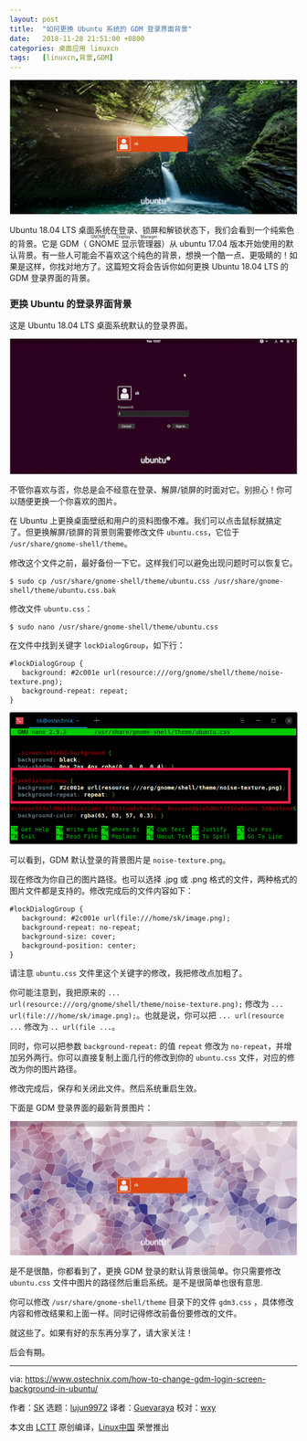```yaml
---
layout: post
title:	"如何更换 Ubuntu 系统的 GDM 登录界面背景"
date:	2018-11-28 21:51:00 +0800 
categories:	桌面应用 linuxcn 
tags:	[linuxcn,背景,GDM]
---
```



![](/Asserts/Images/album/201811/28/215150y77msel002uj2mu1.png)


Ubuntu 18.04 LTS 桌面系统在登录、锁屏和解锁状态下，我们会看到一个纯紫色的背景。它是 GDM（<ruby> GNOME 显示管理器 <rt>  GNOME Display Manager </rt></ruby>）从 ubuntu 17.04 版本开始使用的默认背景。有一些人可能会不喜欢这个纯色的背景，想换一个酷一点、更吸睛的！如果是这样，你找对地方了。这篇短文将会告诉你如何更换 Ubuntu 18.04 LTS 的 GDM 登录界面的背景。


### 更换 Ubuntu 的登录界面背景


这是 Ubuntu 18.04 LTS 桌面系统默认的登录界面。


![](/Asserts/Images/album/201811/28/215144j0j43z646fy6jyim.png)


不管你喜欢与否，你总是会不经意在登录、解屏/锁屏的时面对它。别担心！你可以随便更换一个你喜欢的图片。


在 Ubuntu 上更换桌面壁纸和用户的资料图像不难。我们可以点击鼠标就搞定了。但更换解屏/锁屏的背景则需要修改文件 `ubuntu.css`，它位于 `/usr/share/gnome-shell/theme`。


修改这个文件之前，最好备份一下它。这样我们可以避免出现问题时可以恢复它。



```
$ sudo cp /usr/share/gnome-shell/theme/ubuntu.css /usr/share/gnome-shell/theme/ubuntu.css.bak
```

修改文件 `ubuntu.css`：



```
$ sudo nano /usr/share/gnome-shell/theme/ubuntu.css
```

在文件中找到关键字 `lockDialogGroup`，如下行：



```
#lockDialogGroup {
   background: #2c001e url(resource:///org/gnome/shell/theme/noise-texture.png);
   background-repeat: repeat; 
}
```

![](/Asserts/Images/album/201811/28/215145vfzummckrueaware.png)


可以看到，GDM 默认登录的背景图片是 `noise-texture.png`。


现在修改为你自己的图片路径。也可以选择 .jpg 或 .png 格式的文件，两种格式的图片文件都是支持的。修改完成后的文件内容如下：



```
#lockDialogGroup {
   background: #2c001e url(file:///home/sk/image.png);
   background-repeat: no-repeat; 
   background-size: cover;
   background-position: center;
}
```

请注意 `ubuntu.css` 文件里这个关键字的修改，我把修改点加粗了。


你可能注意到，我把原来的 `... url(resource:///org/gnome/shell/theme/noise-texture.png);` 修改为 `... url(file:///home/sk/image.png);`。也就是说，你可以把 `... url(resource ...` 修改为 `.. url(file ...`。


同时，你可以把参数 `background-repeat:` 的值 `repeat` 修改为 `no-repeat`，并增加另外两行。你可以直接复制上面几行的修改到你的 `ubuntu.css` 文件，对应的修改为你的图片路径。


修改完成后，保存和关闭此文件。然后系统重启生效。


下面是 GDM 登录界面的最新背景图片：


![](/Asserts/Images/album/201811/28/215147gl5w8p2vgcs99wmv.png)


 


是不是很酷，你都看到了，更换 GDM 登录的默认背景很简单。你只需要修改 `ubuntu.css` 文件中图片的路径然后重启系统。是不是很简单也很有意思.


你可以修改 `/usr/share/gnome-shell/theme` 目录下的文件 `gdm3.css` ，具体修改内容和修改结果和上面一样。同时记得修改前备份要修改的文件。


就这些了。如果有好的东东再分享了，请大家关注！


后会有期。




---


via: <https://www.ostechnix.com/how-to-change-gdm-login-screen-background-in-ubuntu/>


作者：[SK](https://www.ostechnix.com/author/sk/) 选题：[lujun9972](https://github.com/lujun9972) 译者：[Guevaraya](https://github.com/guevaraya) 校对：[wxy](https://github.com/wxy)


本文由 [LCTT](https://github.com/LCTT/TranslateProject) 原创编译，[Linux中国](https://linux.cn/) 荣誉推出
